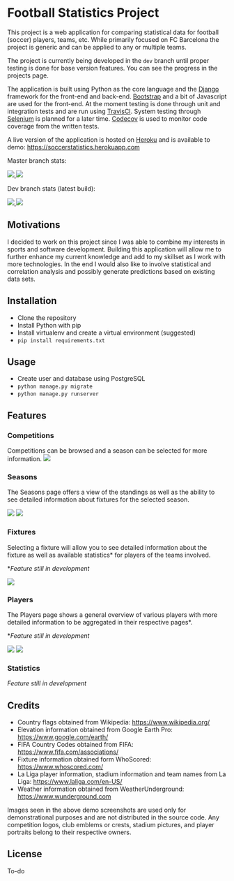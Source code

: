 # Football Statistics Project
This project is a web application for comparing statistical data for football (soccer) players, teams, etc.
While primarily focused on FC Barcelona the project is generic and can be applied to any or multiple teams.

The project is currently being developed in the `dev` branch until proper testing is done for base version features. You can see the progress in the projects page.

The application is built using Python as the core language and the [Django](https://www.djangoproject.com/) framework for the front-end and back-end. [Bootstrap](https://getbootstrap.com/) and a bit of Javascript are used for the front-end. At the moment testing is done through unit and integration tests and are run using [TravisCI](https://travis-ci.org/). System testing through [Selenium](https://www.seleniumhq.org/) is planned for a later time. [Codecov](https://codecov.io/) is used to monitor code coverage from the written tests.

A live version of the application is hosted on [Heroku](https://www.heroku.com/) and is available to demo:
https://soccerstatistics.herokuapp.com

Master branch stats:

<a href="https://travis-ci.org/santoyoalfredo/barca">
  <img src="https://travis-ci.org/santoyoalfredo/barca.svg?branch=master">
</a>
<a href="https://codecov.io/gh/santoyoalfredo/barca">
  <img src="https://codecov.io/gh/santoyoalfredo/barca/branch/master/graph/badge.svg">
</a>

Dev branch stats (latest build):

<a href="https://travis-ci.org/santoyoalfredo/barca">
  <img src="https://travis-ci.org/santoyoalfredo/barca.svg?branch=dev">
</a>
<a href="https://codecov.io/gh/santoyoalfredo/barca">
  <img src="https://codecov.io/gh/santoyoalfredo/barca/branch/dev/graph/badge.svg">
</a>

## Motivations
I decided to work on this project since I was able to combine my interests in sports and software development. Building this application will allow me to further enhance my current knowledge and add to my skillset as I work with more technologies. In the end I would also like to involve statistical and correlation analysis and possibly generate predictions based on existing data sets.

## Installation
- Clone the repository
- Install Python with pip
- Install virtualenv and create a virtual environment (suggested)
- `pip install requirements.txt`

## Usage
- Create user and database using PostgreSQL
- `python manage.py migrate`
- `python manage.py runserver`

## Features
### Competitions
Competitions can be browsed and a season can be selected for more information.
<img src="https://i.imgur.com/by3Uig0.jpg">

### Seasons
The Seasons page offers a view of the standings as well as the ability to see detailed information about fixtures for the selected season.

<img src="https://i.imgur.com/erE8TLS.jpg">
<img src="https://i.imgur.com/9eyuEhx.jpg">

### Fixtures
Selecting a fixture will allow you to see detailed information about the fixture as well as available statistics* for players of the teams involved.

\*_Feature still in development_

<img src="https://i.imgur.com/POUghHU.jpg">

### Players
The Players page shows a general overview of various players with more detailed information to be aggregated in their respective pages*.

\*_Feature still in development_

<img src="https://i.imgur.com/e3iwJWI.jpg">
<img src="https://i.imgur.com/488gIzH.jpg">

### Statistics
_Feature still in development_

## Credits
- Country flags obtained from Wikipedia: https://www.wikipedia.org/
- Elevation information obtained from Google Earth Pro: https://www.google.com/earth/
- FIFA Country Codes obtained from FIFA: https://www.fifa.com/associations/
- Fixture information obtained form WhoScored: https://www.whoscored.com/
- La Liga player information, stadium information and team names from La Liga: https://www.laliga.com/en-US/
- Weather information obtained from WeatherUnderground: https://www.wunderground.com

Images seen in the above demo screenshots are used only for demonstrational purposes and are not distributed in the source code. Any competition logos, club emblems or crests, stadium pictures, and player portraits belong to their respective owners.

## License
To-do
